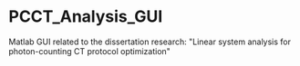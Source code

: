 # PCCT_Analysis_GUI
Matlab GUI related to the dissertation research: "Linear system analysis for photon-counting CT protocol optimization"

